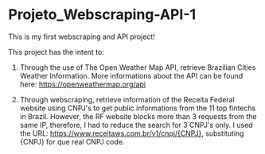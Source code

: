 # Projeto_Webscraping-API-1
This is my first webscraping and API project!

This project has the intent to:

1) Through the use of The Open Weather Map API, retrieve Brazilian Cities Weather Information. More informations about the API can be found here: https://openweathermap.org/api

2) Through webscraping, retrieve information of the Receita Federal website using CNPJ's to get public informations from the 11 top fintechs in Brazil. However, the RF website blocks more than 3 requests from the same IP, therefore, I had to reduce the search for 3 CNPJ's only. I used the URL: https://www.receitaws.com.br/v1/cnpj/{CNPJ}, substituting {CNPJ} for que real CNPJ code.
